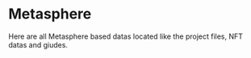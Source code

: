 # Metasphere
Here are all Metasphere based datas located like the project files, NFT datas and giudes.
